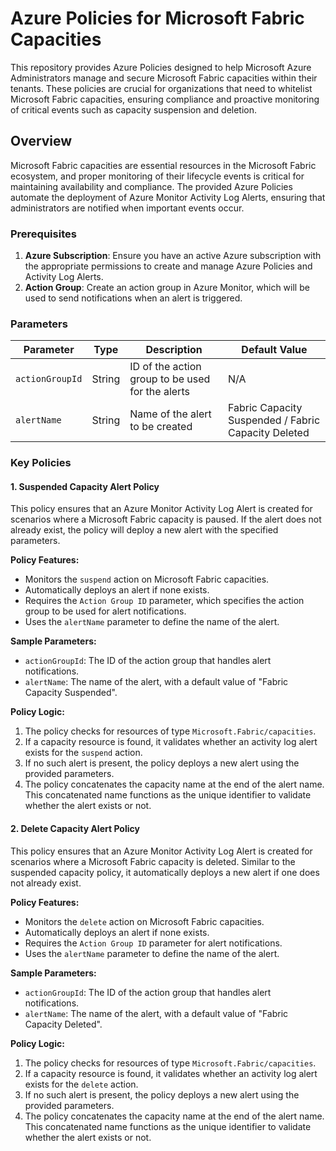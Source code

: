# Azure Policies for Microsoft Fabric Capacities

This repository provides Azure Policies designed to help Microsoft Azure Administrators manage and secure Microsoft Fabric capacities within their tenants. These policies are crucial for organizations that need to whitelist Microsoft Fabric capacities, ensuring compliance and proactive monitoring of critical events such as capacity suspension and deletion.

## Overview

Microsoft Fabric capacities are essential resources in the Microsoft Fabric ecosystem, and proper monitoring of their lifecycle events is critical for maintaining availability and compliance. The provided Azure Policies automate the deployment of Azure Monitor Activity Log Alerts, ensuring that administrators are notified when important events occur.

### Prerequisites

1. **Azure Subscription**: Ensure you have an active Azure subscription with the appropriate permissions to create and manage Azure Policies and Activity Log Alerts.
2. **Action Group**: Create an action group in Azure Monitor, which will be used to send notifications when an alert is triggered.

### Parameters

| Parameter       | Type   | Description                                      | Default Value                                       |
| --------------- | ------ | ------------------------------------------------ | --------------------------------------------------- |
| `actionGroupId` | String | ID of the action group to be used for the alerts | N/A                                                 |
| `alertName`     | String | Name of the alert to be created                  | Fabric Capacity Suspended / Fabric Capacity Deleted |

### Key Policies

#### 1. Suspended Capacity Alert Policy

This policy ensures that an Azure Monitor Activity Log Alert is created for scenarios where a Microsoft Fabric capacity is paused. If the alert does not already exist, the policy will deploy a new alert with the specified parameters.

**Policy Features:**

- Monitors the `suspend` action on Microsoft Fabric capacities.
- Automatically deploys an alert if none exists.
- Requires the `Action Group ID` parameter, which specifies the action group to be used for alert notifications.
- Uses the `alertName` parameter to define the name of the alert.

**Sample Parameters:**

- `actionGroupId`: The ID of the action group that handles alert notifications.
- `alertName`: The name of the alert, with a default value of "Fabric Capacity Suspended".

**Policy Logic:**

1. The policy checks for resources of type `Microsoft.Fabric/capacities`.
2. If a capacity resource is found, it validates whether an activity log alert exists for the `suspend` action.
3. If no such alert is present, the policy deploys a new alert using the provided parameters.
4. The policy concatenates the capacity name at the end of the alert name. This concatenated name functions as the unique identifier to validate whether the alert exists or not.

#### 2. Delete Capacity Alert Policy

This policy ensures that an Azure Monitor Activity Log Alert is created for scenarios where a Microsoft Fabric capacity is deleted. Similar to the suspended capacity policy, it automatically deploys a new alert if one does not already exist.

**Policy Features:**

- Monitors the `delete` action on Microsoft Fabric capacities.
- Automatically deploys an alert if none exists.
- Requires the `Action Group ID` parameter for alert notifications.
- Uses the `alertName` parameter to define the name of the alert.

**Sample Parameters:**

- `actionGroupId`: The ID of the action group that handles alert notifications.
- `alertName`: The name of the alert, with a default value of "Fabric Capacity Deleted".

**Policy Logic:**

1. The policy checks for resources of type `Microsoft.Fabric/capacities`.
2. If a capacity resource is found, it validates whether an activity log alert exists for the `delete` action.
3. If no such alert is present, the policy deploys a new alert using the provided parameters.
4. The policy concatenates the capacity name at the end of the alert name. This concatenated name functions as the unique identifier to validate whether the alert exists or not.